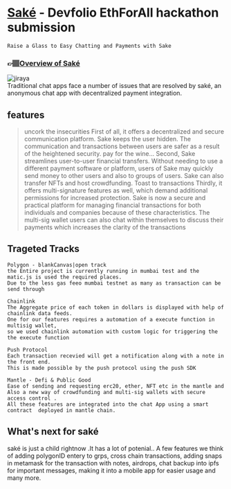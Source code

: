 # <a href="https://63f4def62c83fc0008299897--stirring-frangipane-92e835.netlify.app/" target="_blank">Saké</a> - Devfolio **EthForAll** hackathon submission
```Raise a Glass to Easy Chatting and Payments with Sake```<br>
### 👉🏽[Overview of Saké](https://www.notion.so/Sak-Overview-cc179fb6c2f145ff9593ce6ddfbacb03?pvs=4)
![jiraya](https://user-images.githubusercontent.com/88236255/219977334-e1988405-b32a-4d4b-998d-a3fb2ea25f23.jpeg)<br>
Traditional chat apps face a number of issues that are resolved by saké, an anonymous chat app with decentralized payment integration.
## features
> uncork the insecurities
First of all, it offers a decentralized and secure communication platform. Sake keeps the user hidden. The communication and transactions between users are safer as a result of the heightened security.
> pay for the wine...
Second, Sake streamlines user-to-user financial transfers. Without needing to use a different payment software or platform, users of Sake may quickly send money to other users and also to groups of users. Sake can also transfer NFTs and host crowdfunding.
> Toast to transactions
Thirdly, it offers multi-signature features as well, which demand additional permissions for increased protection. Sake is now a secure and practical platform for managing financial transactions for both individuals and companies because of these characteristics. The multi-sig wallet users can also chat within themselves to discuss their payments which increases the clarity of the transactions
## Trageted Tracks
 ```
Polygon - blankCanvas|open track
the Entire project is currently running in mumbai test and the matic.js is used the required places. 
Due to the less gas feeo mumbai testnet as many as transaction can be send through
```
```
Chainlink
The Aggregate price of each token in dollars is displayed with help of chainlink data feeds.
One for our features requires a automation of a execute function in multisig wallet,
so we used chainlink automation with custom logic for triggering the the execute function
```
```
Push Protocol
Each transaction recevied will get a notification along with a note in the front end.
This is made possible by the push protocol using the push SDK
```
```
Mantle - Defi & Public Good 
Ease of sending and requesting erc20, ether, NFT etc in the mantle and 
Also a new way of crowdfunding and multi-sig wallets with secure access control .
All these features are integrated into the chat App using a smart contract  deployed in mantle chain.
```
## What's next for saké
saké is just a child rightnow .It has a lot of potenial.. A few features we think of adding polygonID entery to grps, cross chain transactions, adding snaps in metamask for the transaction with notes, airdrops, chat backup into ipfs for important messages, making it into a mobile app for easier usage and many more.
